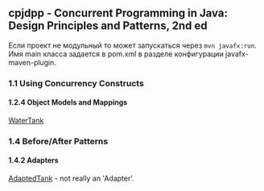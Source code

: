 cpjdpp - Concurrent Programming in Java: Design Principles and Patterns, 2nd ed
-------------------------------------------------------------------------------

Если проект не модульный то может запускаться через `mvn javafx:run`.  
Имя main класса задается в pom.xml в разделе конфигурации javafx-maven-plugin.  
 
### 1.1 Using Concurrency Constructs

#### 1.2.4 Object Models and Mappings

[WaterTank](src/main/java/learn/mt/cpjdpp/watertank/WaterTank.java)  

### 1.4 Before/After Patterns

#### 1.4.2 Adapters

[AdaptedTank](src/main/java/learn/mt/cpjdpp/watertank/AdaptedTank.java) - not really an 'Adapter'.
